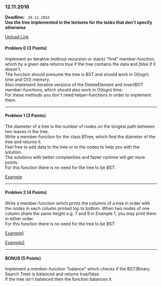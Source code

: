### 12.11.2016

**Deadline:** ` 20.11.2016`  
**Use the tree implemented in the lectures for the tasks that don't specify otherwise**  

[Upload Link](https://my.pcloud.com/#page=puplink&code=oFhZJtcHKutRYm89vUD3OdsAGQTrlJRV)

#### Problem 0 (3 Points)

Implement an iterative (without recursion or stack) "find" member-function, which by a given data returns *true* if the tree contains the data and *false* if it doesn't.  
The function should presume the tree is BST and should work in O(logn) time and O(1) memory.    
Also implement iterative versions of the DeleteElement and insertBOT member-functions, which should also work in O(logn) time.   
For these methods you don't need helper-functions in order to implement them.  

---

#### Problem 1 (3 Points)

The diameter of a tree is the number of nodes on the longest path between two leaves in the tree.  
Write a member-function for the class BTree, which find the diameter of the tree and returns it.  
Feel free to add data to the tree or to the nodes to help you with the solution.  
The solutions with better complexities and faster runtime will get more points.  
For this function there is no need for the tree to be BST.  

[Example](https://gyazo.com/8374800c93780f8f14b5c1bb856a0939)

---

#### Problem 2 (4 Points)

Write a member-function which prints the columns of a tree in order with the nodes in each column printed top to bottom.
When two nodes of one column share the same height e.g. 7 and 9 in Example 1, you may print them in either order.  
For this function there is no need for the tree to be BST. 

[Example1](https://gyazo.com/352bd12945606847aadf9c3c646cb78c)  

[Example2](https://gyazo.com/6d994248aa637fc96f27c587f4d9ba8f)  

---  


#### BONUS (5 Points)

Implement a member-function "balance" which checks if the BST(Binary Search Tree) is balanced and returns true/false.   
If the tree isn't balanced then the function balances it.

